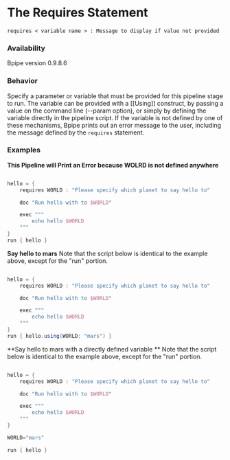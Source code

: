 # The Requires Statement

    
    requires < variable name > : Message to display if value not provided

### Availability

Bpipe version 0.9.8.6

### Behavior

Specify a parameter or variable that must be provided for this pipeline stage to run. The variable can be provided with a [[Using]] construct, by passing a value on the command line (--param option), or simply by defining the variable directly in the pipeline script. If the variable is not defined by one of these mechanisms, Bpipe prints out an error message to the user, including the message defined by the `requires` statement.

### Examples

**This Pipeline will Print an Error because WOLRD is not defined anywhere**
```groovy 

hello = {
    requires WORLD : "Please specify which planet to say hello to"

    doc "Run hello with to $WORLD"

    exec """
        echo hello $WORLD
    """
}
run { hello }
```

**Say hello to mars**
Note that the script below is identical to the example above, except for the "run" portion.
```groovy 

hello = {
    requires WORLD : "Please specify which planet to say hello to"

    doc "Run hello with to $WORLD"

    exec """
        echo hello $WORLD
    """
}
run { hello.using(WORLD: "mars") }
```

**Say hello to mars with a directly defined variable **
Note that the script below is identical to the example above, except for the "run" portion.
```groovy 

hello = {
    requires WORLD : "Please specify which planet to say hello to"

    doc "Run hello with to $WORLD"

    exec """
        echo hello $WORLD
    """
}

WORLD="mars"

run { hello }
```
